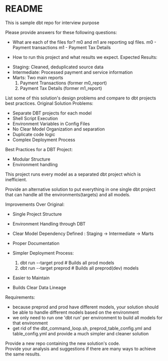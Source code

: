 # README

This is sample dbt repo for interview purpose

Please provide answers for these following questions:
* What are each of the files for?
m0 and m1 are reporting sql files. 
m0 - Payment transactions
m1 - Payment Tax Details

* How to run this project and what results we expect.
Expected Results:
- Staging: Cleaned, deduplicated source data
- Intermediate: Processed payment and service information
- Marts: Two main reports
  1. Payment Transactions (former m0_report)
  2. Payment Tax Details (former m1_report)


List some of this solution's design problems and compare to dbt projects best practices.
Original Solution Problems:
- Separate DBT projects for each model
- Shell Script Execution
- Environment Variables in Config Files
- No Clear Model Organization and separation
- Duplicate code logic
- Complex Deployment Process

Best Practices for a DBT Project:
- Modular Structure
- Environment handling

This project runs every model as a separated dbt project which is inefficient.

Provide an alternative solution to put everything in one single dbt project that can handle all the environments(targets) and all models.

Improvements Over Original:
- Single Project Structure
- Environment Handling through DBT
- Clear Model Dependency Defined : Staging -> Intermediate -> Marts
- Proper Documentation
- Simpler Deployment Process:
    1. dbt run --target prod  # Builds all prod models
    2. dbt run --target preprod   # Builds all preprod(dev) models

- Easier to Maintain
- Builds Clear Data Lineage 

Requirements:
* because preprod and prod have different models, your solution should be able to handle different models based on the environment
* we only need to run one 'dbt run' per environment to build all models for that environment
* get rid of the dbt_command_loop.sh, preprod_table_config.yml and table_config.yml and provide a much simpler and cleaner solution

Provide a new repo containing the new solution's code.  
Provide your analysis and suggestions if there are many ways to achieve the same results.